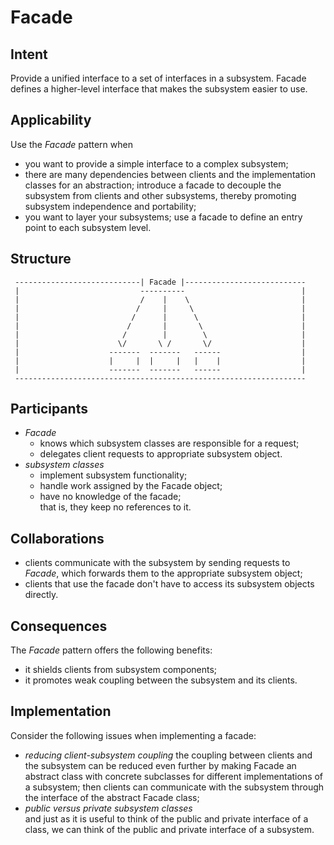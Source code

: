 Facade
======

Intent
------

Provide a unified interface to a set of interfaces in a subsystem.
Facade defines a higher-level interface that makes the subsystem
easier to use.


Applicability
-------------

Use the *Facade* pattern when
- you want to provide a simple interface to a complex subsystem;
- there are many dependencies between clients and the implementation
  classes for an abstraction; introduce a facade to decouple the 
  subsystem from clients and other subsystems, thereby promoting
  subsystem independence and portability;
- you want to layer your subsystems; use a facade to define an entry
  point to each subsystem level.


Structure
---------

```                          ----------
 ----------------------------| Facade |---------------------------
 |                           ----------                          |
 |                           /    |    \                         |
 |                          /     |     \                        |
 |                         /      |      \                       |
 |                        /       |       \                      |
 |                       /        |        \                     |
 |                      \/       \ /       \/                    |
 |                    -------  -------   ------                  |
 |                    |     |  |     |   |    |                  |
 |                    -------  -------   ------                  |
 -----------------------------------------------------------------
```


Participants
------------

- *Facade*
  - knows which subsystem classes are responsible for a request;
  - delegates client requests to appropriate subsystem object.
- *subsystem classes*
  - implement subsystem functionality;
  - handle work assigned by the Facade object;
  - have no knowledge of the facade;  
    that is, they keep no references to it.


Collaborations
--------------

- clients communicate with the subsystem by sending requests 
  to *Facade*, which forwards them to the appropriate subsystem 
  object;
- clients that use the facade don't have to access its subsystem
  objects directly.


Consequences
------------

The *Facade* pattern offers the following benefits:
- it shields clients from subsystem components;
- it promotes weak coupling between the subsystem and its clients.


Implementation
--------------

Consider the following issues when implementing a facade:
- *reducing client-subsystem coupling*
  the coupling between clients and the subsystem can be reduced 
  even further by making Facade an abstract class with concrete
  subclasses for different implementations of a subsystem; then
  clients can communicate with the subsystem through the interface
  of the abstract Facade class;  
- *public versus private subsystem classes*  
  and just as it is useful to think of the public and private 
  interface of a class, we can think of the public and private
  interface of a subsystem.



